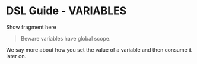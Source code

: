 # DSL Guide - VARIABLES

Show fragment here

> Beware variables have global scope.

We say more about how you set the value of a variable and then consume it later
on.
